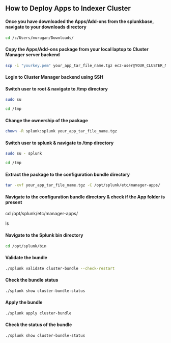 ## How to Deploy Apps to Indexer Cluster

#### Once you have downloaded the Apps/Add-ons from the splunkbase, navigate to your downloads directory

```bash
cd /c/Users/murugan/Downloads/
```

#### Copy the Apps/Add-ons package from your local laptop to Cluster Manager server backend

```bash
scp -i "yourkey.pem" your_app_tar_file_name.tgz ec2-user@YOUR_CLUSTER_MANAGER_PUBLIC_IP:/tmp
```

#### Login to Cluster Manager backend using SSH

#### Switch user to root & navigate to /tmp directory

```bash
sudo su

cd /tmp
```

#### Change the ownership of the package

```bash
chown -R splunk:splunk your_app_tar_file_name.tgz
```

#### Switch user to splunk & navigate to /tmp directory

```bash
sudo su - splunk

cd /tmp
```

#### Extract the package to the configuration bundle directory

```bash
tar -xvf your_app_tar_file_name.tgz -C /opt/splunk/etc/manager-apps/ 
```

#### Navigate to the configuration bundle directory & check if the App folder is present

cd /opt/splunk/etc/manager-apps/

ls

#### Navigate to the Splunk bin directory

```bash
cd /opt/splunk/bin
```

#### Validate the bundle

```bash
./splunk validate cluster-bundle --check-restart

```
#### Check the bundle status

```bash
./splunk show cluster-bundle-status
```

#### Apply the bundle 

```bash
./splunk apply cluster-bundle
```

#### Check the status of the bundle

```bash
./splunk show cluster-bundle-status
```
